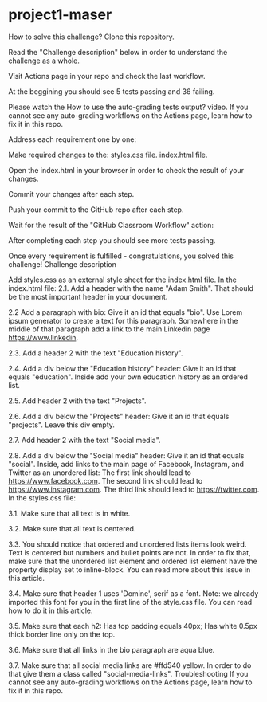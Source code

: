 # project1-maser
How to solve this challenge?
Clone this repository.

Read the "Challenge description" below in order to understand the challenge as a whole.

Visit Actions page in your repo and check the last workflow.

At the beggining you should see 5 tests passing and 36 failing.

Please watch the How to use the auto-grading tests output? video.
If you cannot see any auto-grading workflows on the Actions page, learn how to fix it in this repo.

Address each requirement one by one:

Make required changes to the:
styles.css file.
index.html file.

Open the index.html in your browser in order to check the result of your changes.

Commit your changes after each step.

Push your commit to the GitHub repo after each step.

Wait for the result of the "GitHub Classroom Workflow" action:

After completing each step you should see more tests passing.

Once every requirement is fulfilled - congratulations, you solved this challenge!
Challenge description

Add styles.css as an external style sheet for the index.html file.
In the index.html file:
2.1. Add a header with the name "Adam Smith". That should be the most important header in your document.

2.2 Add a paragraph with bio:
Give it an id that equals "bio".
Use Lorem ipsum generator to create a text for this paragraph.
Somewhere in the middle of that paragraph add a link to the main Linkedin page https://www.linkedin.

2.3. Add a header 2 with the text "Education history".

2.4. Add a div below the "Education history" header:
Give it an id that equals "education".
Inside add your own education history as an ordered list.

2.5. Add header 2 with the text "Projects".

2.6. Add a div below the "Projects" header:
Give it an id that equals "projects".
Leave this div empty.

2.7. Add header 2 with the text "Social media".

2.8. Add a div below the "Social media" header:
Give it an id that equals "social".
     Inside, add links to the main page of Facebook, Instagram, and Twitter as an unordered list:
     The first link should lead to https://www.facebook.com.
     The second link should lead to https://www.instagram.com.
     The third link should lead to https://twitter.com.
     In the styles.css file:
     
3.1. Make sure that all text is in white.

3.2. Make sure that all text is centered.

3.3. You should notice that ordered and unordered lists items look weird. Text is centered but numbers and bullet points are not. In order to fix that, make sure that the unordered list element and ordered list element have the property display set to inline-block. You can read more about this issue in this article.

3.4. Make sure that header 1 uses 'Domine', serif as a font. Note: we already imported this font for you in the first line of the style.css file. You can read how to do it in this article.

3.5. Make sure that each h2:
Has top padding equals 40px;
Has white 0.5px thick border line only on the top.

3.6. Make sure that all links in the bio paragraph are aqua blue.

3.7. Make sure that all social media links are #ffd540 yellow. In order to do that give them a class called "social-media-links".
Troubleshooting
If you cannot see any auto-grading workflows on the Actions page, learn how to fix it in this repo.
